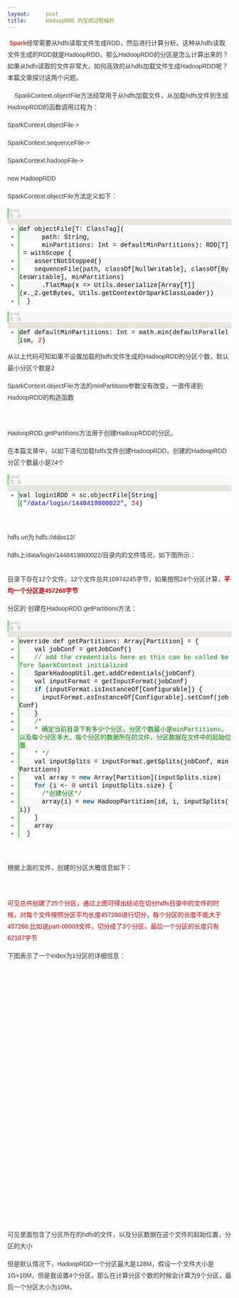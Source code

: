 ```yaml
---
layout:     post
title:      HadoopRDD 的生成过程解析
---
```

<div id="article_content" class="article_content clearfix csdn-tracking-statistics" data-pid="blog" data-mod="popu_307" data-dsm="post">
								            <link rel="stylesheet" href="https://csdnimg.cn/release/phoenix/template/css/ck_htmledit_views-f76675cdea.css">
						<div class="htmledit_views" id="content_views">
                
<p style="color:rgb(51,51,51);font-family:Arial;font-size:14px;line-height:26px;">
 <a href="http://lib.csdn.net/base/spark" rel="nofollow" class="replace_word" title="Apache Spark知识库" style="color:rgb(223,52,52);text-decoration:none;font-weight:bold;">Spark</a>经常需要从hdfs读取文件生成RDD，然后进行计算分析。这种从hdfs读取文件生成的RDD就是HadoopRDD。那么HadoopRDD的分区是怎么计算出来的？如果从hdfs读取的文件非常大，如何高效的从hdfs加载文件生成HadoopRDD呢？本篇文章探讨这两个问题。</p>
<p style="color:rgb(51,51,51);font-family:Arial;font-size:14px;line-height:26px;">
    SparkContext.objectFile方法经常用于从hdfs加载文件，从加载hdfs文件到生成HadoopRDD的函数调用过程为：</p>
<p style="color:rgb(51,51,51);font-family:Arial;font-size:14px;line-height:26px;">
SparkContext.objectFile-&gt;<br></p>
<p style="color:rgb(51,51,51);font-family:Arial;font-size:14px;line-height:26px;">
<span>SparkContext.</span>sequenceFile-&gt;</p>
<p style="color:rgb(51,51,51);font-family:Arial;font-size:14px;line-height:26px;">
<span>SparkContext.</span>hadoopFile-&gt;</p>
<p style="color:rgb(51,51,51);font-family:Arial;font-size:14px;line-height:26px;">
<span></span>new HadoopRDD</p>
<p style="color:rgb(51,51,51);font-family:Arial;font-size:14px;line-height:26px;">
SparkContext.objectFile方法定义如下：</p>
<p style="color:rgb(51,51,51);font-family:Arial;font-size:14px;line-height:26px;">
</p>
<div class="dp-highlighter bg_java" style="font-family:Consolas, 'Courier New', Courier, mono, serif;color:rgb(51,51,51);line-height:26px;background-color:rgb(231,229,220);">
<div class="bar">
<div class="tools" style="font-size:9px;line-height:normal;font-family:Verdana, Geneva, Arial, Helvetica, sans-serif;color:#C0C0C0;border-left-width:3px;border-left-style:solid;border-left-color:rgb(108,226,108);background-color:rgb(248,248,248);">
<strong>[java]</strong> <a href="http://blog.csdn.net/u012684933/article/details/50053095#" rel="nofollow" class="ViewSource" title="view plain" style="color:rgb(160,160,160);text-decoration:none;border:none;font-size:9px;display:inline-block;width:16px;text-indent:-2000px;background-color:inherit;">view
 plain</a><span> <a href="http://blog.csdn.net/u012684933/article/details/50053095#" rel="nofollow" class="CopyToClipboard" title="copy" style="color:rgb(160,160,160);text-decoration:none;border:none;font-size:9px;display:inline-block;width:16px;text-indent:-2000px;background-color:inherit;">copy</a></span>
<div style="width:18px;z-index:99;">
</div>
<span> </span><span class="tracking-ad"><a href="https://code.csdn.net/snippets/1580741" rel="nofollow" title="在CODE上查看代码片" style="color:rgb(160,160,160);text-decoration:none;border:none;font-size:9px;display:inline-block;width:16px;background-color:inherit;"><img src="https://code.csdn.net/assets/CODE_ico.png" width="12" height="12" alt="在CODE上查看代码片" style="border:none;"></a></span><span class="tracking-ad"><a href="https://code.csdn.net/snippets/1580741/fork" rel="nofollow" title="派生到我的代码片" style="color:rgb(160,160,160);text-decoration:none;border:none;font-size:9px;display:inline-block;width:16px;background-color:inherit;"><img src="https://code.csdn.net/assets/ico_fork.svg" width="12" height="12" alt="派生到我的代码片" style="border:none;"></a></span></div>
</div>
<ol start="1" class="dp-j" style="border:none;color:rgb(92,92,92);background-color:rgb(255,255,255);"><li class="alt" style="border-style:none none none solid;border-left-width:3px;border-left-color:rgb(108,226,108);list-style:outside;color:inherit;line-height:18px;">
<span style="border:none;color:#000000;background-color:inherit;"><span style="border:none;background-color:inherit;">def objectFile[T: ClassTag](  </span></span></li><li style="border-style:none none none solid;border-left-width:3px;border-left-color:rgb(108,226,108);list-style:outside;line-height:18px;background-color:rgb(248,248,248);">
<span style="border:none;color:#000000;background-color:inherit;">      path: String,  </span></li><li class="alt" style="border-style:none none none solid;border-left-width:3px;border-left-color:rgb(108,226,108);list-style:outside;color:inherit;line-height:18px;">
<span style="border:none;color:#000000;background-color:inherit;">      minPartitions: Int = defaultMinPartitions): RDD[T] = withScope {  </span></li><li style="border-style:none none none solid;border-left-width:3px;border-left-color:rgb(108,226,108);list-style:outside;line-height:18px;background-color:rgb(248,248,248);">
<span style="border:none;color:#000000;background-color:inherit;">    assertNotStopped()  </span></li><li class="alt" style="border-style:none none none solid;border-left-width:3px;border-left-color:rgb(108,226,108);list-style:outside;color:inherit;line-height:18px;">
<span style="border:none;color:#000000;background-color:inherit;">    sequenceFile(path, classOf[NullWritable], classOf[BytesWritable], minPartitions)  </span></li><li style="border-style:none none none solid;border-left-width:3px;border-left-color:rgb(108,226,108);list-style:outside;line-height:18px;background-color:rgb(248,248,248);">
<span style="border:none;color:#000000;background-color:inherit;">      .flatMap(x =&gt; Utils.deserialize[Array[T]](x._2.getBytes, Utils.getContextOrSparkClassLoader))  </span></li><li class="alt" style="border-style:none none none solid;border-left-width:3px;border-left-color:rgb(108,226,108);list-style:outside;color:inherit;line-height:18px;">
<span style="border:none;color:#000000;background-color:inherit;">  }  </span></li></ol></div>
<div class="dp-highlighter bg_java" style="font-family:Consolas, 'Courier New', Courier, mono, serif;color:rgb(51,51,51);line-height:26px;background-color:rgb(231,229,220);">
<div class="bar">
<div class="tools" style="font-size:9px;line-height:normal;font-family:Verdana, Geneva, Arial, Helvetica, sans-serif;color:#C0C0C0;border-left-width:3px;border-left-style:solid;border-left-color:rgb(108,226,108);background-color:rgb(248,248,248);">
<strong>[java]</strong> <a href="http://blog.csdn.net/u012684933/article/details/50053095#" rel="nofollow" class="ViewSource" title="view plain" style="color:rgb(160,160,160);text-decoration:none;border:none;font-size:9px;display:inline-block;width:16px;text-indent:-2000px;background-color:inherit;">view
 plain</a><span> <a href="http://blog.csdn.net/u012684933/article/details/50053095#" rel="nofollow" class="CopyToClipboard" title="copy" style="color:rgb(160,160,160);text-decoration:none;border:none;font-size:9px;display:inline-block;width:16px;text-indent:-2000px;background-color:inherit;">copy</a></span>
<div style="width:18px;z-index:99;">
</div>
<span> </span><span class="tracking-ad"><a href="https://code.csdn.net/snippets/1580741" rel="nofollow" title="在CODE上查看代码片" style="color:rgb(160,160,160);text-decoration:none;border:none;font-size:9px;display:inline-block;width:16px;background-color:inherit;"><img src="https://code.csdn.net/assets/CODE_ico.png" width="12" height="12" alt="在CODE上查看代码片" style="border:none;"></a></span><span class="tracking-ad"><a href="https://code.csdn.net/snippets/1580741/fork" rel="nofollow" title="派生到我的代码片" style="color:rgb(160,160,160);text-decoration:none;border:none;font-size:9px;display:inline-block;width:16px;background-color:inherit;"><img src="https://code.csdn.net/assets/ico_fork.svg" width="12" height="12" alt="派生到我的代码片" style="border:none;"></a></span></div>
</div>
<ol start="1" class="dp-j" style="border:none;color:rgb(92,92,92);background-color:rgb(255,255,255);"><li class="alt" style="border-style:none none none solid;border-left-width:3px;border-left-color:rgb(108,226,108);list-style:outside;color:inherit;line-height:18px;">
<span style="border:none;color:#000000;background-color:inherit;"><span style="border:none;background-color:inherit;">def defaultMinPartitions: Int = math.min(defaultParallelism, </span><span class="number" style="border:none;color:rgb(192,0,0);background-color:inherit;">2</span><span style="border:none;background-color:inherit;">)  </span></span></li></ol></div>
<span style="color:rgb(51,51,51);font-family:Arial;font-size:14px;line-height:26px;">从以上代码可知如果不设置加载的hdfs文件生成的HadoopRDD的分区个数，默认最小分区个数是2</span>
<p style="color:rgb(51,51,51);font-family:Arial;font-size:14px;line-height:26px;">
</p>
<p style="color:rgb(51,51,51);font-family:Arial;font-size:14px;line-height:26px;">
SparkContext.objectFile方法的minPartitions参数没有改变，一直传递到HadoopRDD的构造函数<br></p>
<p style="color:rgb(51,51,51);font-family:Arial;font-size:14px;line-height:26px;">
<br></p>
<p style="color:rgb(51,51,51);font-family:Arial;font-size:14px;line-height:26px;">
HadoopRDD.getPartitions方法用于创建HadoopRDD的分区。</p>
<p style="color:rgb(51,51,51);font-family:Arial;font-size:14px;line-height:26px;">
在本篇文章中，以如下语句加载hdfs文件创建HadoopRDD，创建的HadoopRDD分区个数最小是24个</p>
<p style="color:rgb(51,51,51);font-family:Arial;font-size:14px;line-height:26px;">
</p>
<div class="dp-highlighter bg_java" style="font-family:Consolas, 'Courier New', Courier, mono, serif;color:rgb(51,51,51);line-height:26px;background-color:rgb(231,229,220);">
<div class="bar">
<div class="tools" style="font-size:9px;line-height:normal;font-family:Verdana, Geneva, Arial, Helvetica, sans-serif;color:#C0C0C0;border-left-width:3px;border-left-style:solid;border-left-color:rgb(108,226,108);background-color:rgb(248,248,248);">
<strong>[java]</strong> <a href="http://blog.csdn.net/u012684933/article/details/50053095#" rel="nofollow" class="ViewSource" title="view plain" style="color:rgb(160,160,160);text-decoration:none;border:none;font-size:9px;display:inline-block;width:16px;text-indent:-2000px;background-color:inherit;">view
 plain</a><span> <a href="http://blog.csdn.net/u012684933/article/details/50053095#" rel="nofollow" class="CopyToClipboard" title="copy" style="color:rgb(160,160,160);text-decoration:none;border:none;font-size:9px;display:inline-block;width:16px;text-indent:-2000px;background-color:inherit;">copy</a></span>
<div style="width:18px;z-index:99;">
</div>
<span> </span><span class="tracking-ad"><a href="https://code.csdn.net/snippets/1580741" rel="nofollow" title="在CODE上查看代码片" style="color:rgb(160,160,160);text-decoration:none;border:none;font-size:9px;display:inline-block;width:16px;background-color:inherit;"><img src="https://code.csdn.net/assets/CODE_ico.png" width="12" height="12" alt="在CODE上查看代码片" style="border:none;"></a></span><span class="tracking-ad"><a href="https://code.csdn.net/snippets/1580741/fork" rel="nofollow" title="派生到我的代码片" style="color:rgb(160,160,160);text-decoration:none;border:none;font-size:9px;display:inline-block;width:16px;background-color:inherit;"><img src="https://code.csdn.net/assets/ico_fork.svg" width="12" height="12" alt="派生到我的代码片" style="border:none;"></a></span></div>
</div>
<ol start="1" class="dp-j" style="border:none;color:rgb(92,92,92);background-color:rgb(255,255,255);"><li class="alt" style="border-style:none none none solid;border-left-width:3px;border-left-color:rgb(108,226,108);list-style:outside;color:inherit;line-height:18px;">
<span style="border:none;color:#000000;background-color:inherit;"><span style="border:none;background-color:inherit;">val login1RDD = sc.objectFile[String](</span><span class="string" style="border:none;color:#0000FF;background-color:inherit;">"/data/login/1448419800022"</span><span style="border:none;background-color:inherit;">, </span><span class="number" style="border:none;color:rgb(192,0,0);background-color:inherit;">24</span><span style="border:none;background-color:inherit;">)  </span></span></li></ol></div>
<p style="color:rgb(51,51,51);font-family:Arial;font-size:14px;line-height:26px;">
</p>
<p style="color:rgb(51,51,51);font-family:Arial;font-size:14px;line-height:26px;">
<br></p>
<span style="color:rgb(51,51,51);font-family:Arial;font-size:14px;line-height:26px;">hdfs uri为:hdfs://ddos12/</span>
<p style="color:rgb(51,51,51);font-family:Arial;font-size:14px;line-height:26px;">
hdfs上/data/login/1448419800022/目录内的文件情况，如下图所示：</p>
<p style="color:rgb(51,51,51);font-family:Arial;font-size:14px;line-height:26px;">
<img src="https://img-blog.csdn.net/20151126113101189?watermark/2/text/aHR0cDovL2Jsb2cuY3Nkbi5uZXQv/font/5a6L5L2T/fontsize/400/fill/I0JBQkFCMA==/dissolve/70/gravity/Center" alt="" style="border:none;"><br></p>
<p style="color:rgb(51,51,51);font-family:Arial;font-size:14px;line-height:26px;">
目录下存在12个文件，12个文件总共10974245字节，如果按照24个分区计算，<strong><span style="color:rgb(204,0,0);">平均一个分区是457260字节</span></strong></p>
<p style="color:rgb(51,51,51);font-family:Arial;font-size:14px;line-height:26px;">
分区的 创建在HadoopRDD.getPartitions方法：</p>
<p style="color:rgb(51,51,51);font-family:Arial;font-size:14px;line-height:26px;">
</p>
<div class="dp-highlighter bg_java" style="font-family:Consolas, 'Courier New', Courier, mono, serif;color:rgb(51,51,51);line-height:26px;background-color:rgb(231,229,220);">
<div class="bar">
<div class="tools" style="font-size:9px;line-height:normal;font-family:Verdana, Geneva, Arial, Helvetica, sans-serif;color:#C0C0C0;border-left-width:3px;border-left-style:solid;border-left-color:rgb(108,226,108);background-color:rgb(248,248,248);">
<strong>[java]</strong> <a href="http://blog.csdn.net/u012684933/article/details/50053095#" rel="nofollow" class="ViewSource" title="view plain" style="color:rgb(160,160,160);text-decoration:none;border:none;font-size:9px;display:inline-block;width:16px;text-indent:-2000px;background-color:inherit;">view
 plain</a><span> <a href="http://blog.csdn.net/u012684933/article/details/50053095#" rel="nofollow" class="CopyToClipboard" title="copy" style="color:rgb(160,160,160);text-decoration:none;border:none;font-size:9px;display:inline-block;width:16px;text-indent:-2000px;background-color:inherit;">copy</a></span>
<div style="width:18px;z-index:99;">
</div>
<span> </span><span class="tracking-ad"><a href="https://code.csdn.net/snippets/1580741" rel="nofollow" title="在CODE上查看代码片" style="color:rgb(160,160,160);text-decoration:none;border:none;font-size:9px;display:inline-block;width:16px;background-color:inherit;"><img src="https://code.csdn.net/assets/CODE_ico.png" width="12" height="12" alt="在CODE上查看代码片" style="border:none;"></a></span><span class="tracking-ad"><a href="https://code.csdn.net/snippets/1580741/fork" rel="nofollow" title="派生到我的代码片" style="color:rgb(160,160,160);text-decoration:none;border:none;font-size:9px;display:inline-block;width:16px;background-color:inherit;"><img src="https://code.csdn.net/assets/ico_fork.svg" width="12" height="12" alt="派生到我的代码片" style="border:none;"></a></span></div>
</div>
<ol start="1" class="dp-j" style="border:none;color:rgb(92,92,92);background-color:rgb(255,255,255);"><li class="alt" style="border-style:none none none solid;border-left-width:3px;border-left-color:rgb(108,226,108);list-style:outside;color:inherit;line-height:18px;">
<span style="border:none;color:#000000;background-color:inherit;"><span style="border:none;background-color:inherit;">override def getPartitions: Array[Partition] = {  </span></span></li><li style="border-style:none none none solid;border-left-width:3px;border-left-color:rgb(108,226,108);list-style:outside;line-height:18px;background-color:rgb(248,248,248);">
<span style="border:none;color:#000000;background-color:inherit;">    val jobConf = getJobConf()  </span></li><li class="alt" style="border-style:none none none solid;border-left-width:3px;border-left-color:rgb(108,226,108);list-style:outside;color:inherit;line-height:18px;">
<span style="border:none;color:#000000;background-color:inherit;">    <span class="comment" style="border:none;color:rgb(0,130,0);background-color:inherit;">// add the credentials here as this can be called before SparkContext initialized</span><span style="border:none;background-color:inherit;">  </span></span></li><li style="border-style:none none none solid;border-left-width:3px;border-left-color:rgb(108,226,108);list-style:outside;line-height:18px;background-color:rgb(248,248,248);">
<span style="border:none;color:#000000;background-color:inherit;">    SparkHadoopUtil.get.addCredentials(jobConf)  </span></li><li class="alt" style="border-style:none none none solid;border-left-width:3px;border-left-color:rgb(108,226,108);list-style:outside;color:inherit;line-height:18px;">
<span style="border:none;color:#000000;background-color:inherit;">    val inputFormat = getInputFormat(jobConf)  </span></li><li style="border-style:none none none solid;border-left-width:3px;border-left-color:rgb(108,226,108);list-style:outside;line-height:18px;background-color:rgb(248,248,248);">
<span style="border:none;color:#000000;background-color:inherit;">    <span class="keyword" style="border:none;color:rgb(0,102,153);font-weight:bold;background-color:inherit;">if</span><span style="border:none;background-color:inherit;"> (inputFormat.isInstanceOf[Configurable]) {  </span></span></li><li class="alt" style="border-style:none none none solid;border-left-width:3px;border-left-color:rgb(108,226,108);list-style:outside;color:inherit;line-height:18px;">
<span style="border:none;color:#000000;background-color:inherit;">      inputFormat.asInstanceOf[Configurable].setConf(jobConf)  </span></li><li style="border-style:none none none solid;border-left-width:3px;border-left-color:rgb(108,226,108);list-style:outside;line-height:18px;background-color:rgb(248,248,248);">
<span style="border:none;color:#000000;background-color:inherit;">    }  </span></li><li class="alt" style="border-style:none none none solid;border-left-width:3px;border-left-color:rgb(108,226,108);list-style:outside;color:inherit;line-height:18px;">
<span style="border:none;color:#000000;background-color:inherit;">    <span class="comment" style="border:none;color:rgb(0,130,0);background-color:inherit;">/*</span> </span></li><li style="border-style:none none none solid;border-left-width:3px;border-left-color:rgb(108,226,108);list-style:outside;line-height:18px;background-color:rgb(248,248,248);">
<span style="border:none;color:#000000;background-color:inherit;"><span class="comment" style="border:none;color:rgb(0,130,0);background-color:inherit;">    * 确定当前目录下有多少个分区，分区个数最小是minPartitions，以及每个分区多大，每个分区的数据所在的文件，分区数据在文件中的起始位置</span> </span></li><li class="alt" style="border-style:none none none solid;border-left-width:3px;border-left-color:rgb(108,226,108);list-style:outside;color:inherit;line-height:18px;">
<span style="border:none;color:#000000;background-color:inherit;"><span class="comment" style="border:none;color:rgb(0,130,0);background-color:inherit;">    * */</span><span style="border:none;background-color:inherit;">  </span></span></li><li style="border-style:none none none solid;border-left-width:3px;border-left-color:rgb(108,226,108);list-style:outside;line-height:18px;background-color:rgb(248,248,248);">
<span style="border:none;color:#000000;background-color:inherit;">    val inputSplits = inputFormat.getSplits(jobConf, minPartitions)  </span></li><li class="alt" style="border-style:none none none solid;border-left-width:3px;border-left-color:rgb(108,226,108);list-style:outside;color:inherit;line-height:18px;">
<span style="border:none;color:#000000;background-color:inherit;">    val array = <span class="keyword" style="border:none;color:rgb(0,102,153);font-weight:bold;background-color:inherit;">new</span><span style="border:none;background-color:inherit;"> Array[Partition](inputSplits.size)  </span></span></li><li style="border-style:none none none solid;border-left-width:3px;border-left-color:rgb(108,226,108);list-style:outside;line-height:18px;background-color:rgb(248,248,248);">
<span style="border:none;color:#000000;background-color:inherit;">    <span class="keyword" style="border:none;color:rgb(0,102,153);font-weight:bold;background-color:inherit;">for</span><span style="border:none;background-color:inherit;"> (i &lt;- </span><span class="number" style="border:none;color:rgb(192,0,0);background-color:inherit;">0</span><span style="border:none;background-color:inherit;"> until inputSplits.size) {  </span></span></li><li class="alt" style="border-style:none none none solid;border-left-width:3px;border-left-color:rgb(108,226,108);list-style:outside;color:inherit;line-height:18px;">
<span style="border:none;color:#000000;background-color:inherit;">      <span class="comment" style="border:none;color:rgb(0,130,0);background-color:inherit;">/*创建分区*/</span><span style="border:none;background-color:inherit;">  </span></span></li><li style="border-style:none none none solid;border-left-width:3px;border-left-color:rgb(108,226,108);list-style:outside;line-height:18px;background-color:rgb(248,248,248);">
<span style="border:none;color:#000000;background-color:inherit;">      array(i) = <span class="keyword" style="border:none;color:rgb(0,102,153);font-weight:bold;background-color:inherit;">new</span><span style="border:none;background-color:inherit;"> HadoopPartition(id, i, inputSplits(i))  </span></span></li><li class="alt" style="border-style:none none none solid;border-left-width:3px;border-left-color:rgb(108,226,108);list-style:outside;color:inherit;line-height:18px;">
<span style="border:none;color:#000000;background-color:inherit;">    }  </span></li><li style="border-style:none none none solid;border-left-width:3px;border-left-color:rgb(108,226,108);list-style:outside;line-height:18px;background-color:rgb(248,248,248);">
<span style="border:none;color:#000000;background-color:inherit;">    array  </span></li><li class="alt" style="border-style:none none none solid;border-left-width:3px;border-left-color:rgb(108,226,108);list-style:outside;color:inherit;line-height:18px;">
<span style="border:none;color:#000000;background-color:inherit;">  }  </span></li></ol></div>
<p style="color:rgb(51,51,51);font-family:Arial;font-size:14px;line-height:26px;">
</p>
<p style="color:rgb(51,51,51);font-family:Arial;font-size:14px;line-height:26px;">
<br></p>
<span style="color:rgb(51,51,51);font-family:Arial;font-size:14px;line-height:26px;">根据上面的文件，创建的分区大概信息如下：</span>
<p style="color:rgb(51,51,51);font-family:Arial;font-size:14px;line-height:26px;">
<img src="https://img-blog.csdn.net/20151126140212893?watermark/2/text/aHR0cDovL2Jsb2cuY3Nkbi5uZXQv/font/5a6L5L2T/fontsize/400/fill/I0JBQkFCMA==/dissolve/70/gravity/Center" alt="" style="border:none;"><br><br></p>
<p style="color:rgb(51,51,51);font-family:Arial;font-size:14px;line-height:26px;">
<span style="color:rgb(204,0,0);">可见总共创建了25个分区，通过上图可得出结论在切分hdfs目录中的文件的时候，对每个文件按照分区平均长度457260进行切分，每个分区的长度不能大于457260.比如说part-00009文件，切分成了3个分区，最后一个分区的长度只有62107字节</span></p>
<p style="color:rgb(51,51,51);font-family:Arial;font-size:14px;line-height:26px;">
下图表示了一个index为1分区的详细信息：</p>
<p style="color:rgb(51,51,51);font-family:Arial;font-size:14px;line-height:26px;">
<img src="https://img-blog.csdn.net/20151126141008216?watermark/2/text/aHR0cDovL2Jsb2cuY3Nkbi5uZXQv/font/5a6L5L2T/fontsize/400/fill/I0JBQkFCMA==/dissolve/70/gravity/Center" alt="" style="border:none;"><br></p>
<p style="color:rgb(51,51,51);font-family:Arial;font-size:14px;line-height:26px;">
<br></p>
<p style="color:rgb(51,51,51);font-family:Arial;font-size:14px;line-height:26px;">
<br></p>
<p style="color:rgb(51,51,51);font-family:Arial;font-size:14px;line-height:26px;">
<br></p>
<p style="color:rgb(51,51,51);font-family:Arial;font-size:14px;line-height:26px;">
<br></p>
<p style="color:rgb(51,51,51);font-family:Arial;font-size:14px;line-height:26px;">
<br></p>
<p style="color:rgb(51,51,51);font-family:Arial;font-size:14px;line-height:26px;">
<br></p>
<p style="color:rgb(51,51,51);font-family:Arial;font-size:14px;line-height:26px;">
<br></p>
<p style="color:rgb(51,51,51);font-family:Arial;font-size:14px;line-height:26px;">
<br></p>
<p style="color:rgb(51,51,51);font-family:Arial;font-size:14px;line-height:26px;">
<br><br><br></p>
<p style="color:rgb(51,51,51);font-family:Arial;font-size:14px;line-height:26px;">
<br></p>
<p style="color:rgb(51,51,51);font-family:Arial;font-size:14px;line-height:26px;">
<br></p>
<p style="color:rgb(51,51,51);font-family:Arial;font-size:14px;line-height:26px;">
<br></p>
<p style="color:rgb(51,51,51);font-family:Arial;font-size:14px;line-height:26px;">
<br></p>
<p style="color:rgb(51,51,51);font-family:Arial;font-size:14px;line-height:26px;">
可见里面包含了分区所在的hdfs的文件，以及分区数据在这个文件的起始位置，分区的大小</p>
<p style="color:rgb(51,51,51);font-family:Arial;font-size:14px;line-height:26px;">
但是默认情况下，HadoopRDD一个分区最大是128M，假设一个文件大小是1G+10M，但是我设置4个分区，那么在计算分区个数的时候会计算为9个分区，最后一个分区大小为10M。</p>
            </div>
                </div>